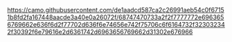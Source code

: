 https://camo.githubusercontent.com/de1aadcd587ca2c26991aeb54c0f67151b8fd2fa167448aacde3a40e0a26072f/68747470733a2f2f7777772e6963656769662e636f6d2f77702d636f6e74656e742f75706c6f6164732f323032342f30392f6e79616e2d6361742d6963656769662d31302e676966
